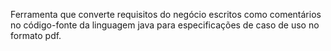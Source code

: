 Ferramenta que converte requisitos do negócio escritos como comentários no código-fonte da linguagem java para especificações de caso de uso no formato pdf.